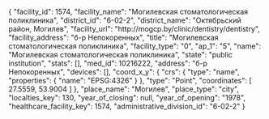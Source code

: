 {
    "facility_id": 1574,
    "facility_name": "Могилевская стоматологическая поликлиника",
    "district_id": "6-02-2",
    "district_name": "Октябрьский район, Могилев",
    "facility_url": "http:\/\/mogcp.by\/clinic\/dentistry\/dentistry",
    "facility_address": "б-р Непокоренных",
    "title": "Могилевская стоматологическая поликлиника",
    "facility_type": "0",
    "ap_1": "5",
    "name": "Могилевская стоматологическая поликлиника",
    "state": "public institution",
    "stats": [],
    "med_id": 10216222,
    "address": "б-р Непокоренных",
    "devices": [],
    "coord_x_y": {
        "crs": {
            "type": "name",
            "properties": {
                "name": "EPSG:4326"
            }
        },
        "type": "Point",
        "coordinates": [
            27.5559,
            53.9004
        ]
    },
    "place_name": "Могилев",
    "place_type": "city",
    "localties_key": 130,
    "year_of_closing": null,
    "year_of_opening": "1978",
    "healthcare_facility_key": 1574,
    "administrative_division_id": "6-02-2"
}